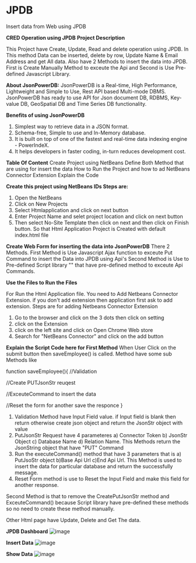 # JPDB
Insert data from Web using JPDB

**CRED Operation using JPDB**
**Project Description**

This Project have Create, Update, Read and delete operation using JPDB. In This method Data can be inserted, delete by row, Update Name & Email Address and get All data.
Also have 2 Methods to insert the data into JPDB. First is Create Manually Method to exceute the Api and Second is Use Pre-defined Javascript Library.

**About JsonPowerDB:**
JsonPowerDB is a Real-time, High Performance, Lightweight and Simple to Use, Rest API based Multi-mode DBMS. JsonPowerDB has ready to use API for Json document DB, RDBMS, Key-value DB, GeoSpatial DB and Time Series DB functionality.

**Benefits of using JsonPowerDB**
1) Simplest way to retrieve data in a JSON format.
2) Schema-free, Simple to use and In-Memory database.
3) It is built on top of one of the fastest and real-time data indexing engine - PowerIndeX.
4) It helps developers in faster coding, in-turn reduces development cost.

**Table Of Content**
Create Project using NetBeans
Define Both Method that are using for insert the data
How to Run the Project and how to ad NetBeans Connector Extension
Explain the Code


**Create this project using NetBeans IDs Steps are:**
1) Open the NetBeans
2) Click on New Projects
3) Select Htmlapplication and click on next button
4) Enter Project Name and selet project location and click on next button
5) Then select No-Site Template then click on next and then click on Finish button.
So that Html Application Project is Created with default index.html file

**Create Web Form for inserting the data into JsonPowerDB**
There 2 Methods.
First Method is Use Javascript Ajax function to exceute Put Command to insert the Data into JPDB using Api's
Second Method is Use to Pre-defined Script library "<script src="http://login2explore.com/jpdb/resources/js/0.0.3/jpdb-commons.js"></script>" that have pre-defined method to exceute Api Commands.

**Use the Files to Run the Files**

For Run the Html Application file. You need to Add Netbeans Connector Extension. if you don't add extension then application first ask to add extension.
Steps are for adding Netbeans Connector Extension
1) Go to the browser and click on the 3 dots then click on setting
2) click on the Extension
3) click on the left site and click on Open Chrome Web store
4) Search for "NetBeans Connector" and click on the add button 

**Explain the Script Code here for First Method**
When User Click on the submit button then saveEmployee() is called. Method have some sub Methods like

function saveEmployee(){
//Validation

//Create PUTJsonStr reuqest

//ExceuteCommand to insert the data

//Reset the form for another save the responce
}

1) Validation Method have Input Field value. if Input field is blank then return otherwise create json object and return the JsonStr object with value
2) PutJsonStr Request have 4 parameteres a) Connector Token b) JsonStr Object c) Database Name d) Relation Name. This Methods return the JsonString object that have "PUT" Command
3) Run the  executeCommand() method that have 3 parameters that is a) PutJsoStr object b)Base Api Url  c)End Api Url. This Method is used to insert the data for particular database and return the successfully message.
4) Reset Form method is use to Reset the Input Field and make this field for another response.




Second Method is that to remove the CreatePutJsonStr method and ExceuteCommand() because Script library have pre-defined these methods so no need to create these method manually.

Other Html page have Update, Delete and Get The data.

**JPDB Dashboard**
![image](https://user-images.githubusercontent.com/42262639/124275971-dada1200-db60-11eb-9bbd-98db8f42cde6.png)

**Insert Data**
![image](https://user-images.githubusercontent.com/42262639/124276011-e75e6a80-db60-11eb-8554-13b5babc458b.png)

**Show Data**
![image](https://user-images.githubusercontent.com/42262639/124275886-bf6f0700-db60-11eb-87f5-6f4c1a9c0fbb.png)

